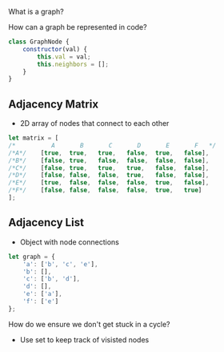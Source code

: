 What is a graph?

How can a graph be represented in code?
```javascript 
class GraphNode {
    constructor(val) {
        this.val = val;
        this.neighbors = [];
    }
}
```

## Adjacency Matrix
* 2D array of nodes that connect to each other
```javascript
let matrix = [
/*          A       B       C       D       E       F   */
/*A*/    [true,  true,   true,   false,  true,   false],
/*B*/    [false, true,   false,  false,  false,  false],
/*C*/    [false, true,   true,   true,   false,  false],
/*D*/    [false, false,  false,  true,   false,  false],
/*E*/    [true,  false,  false,  false,  true,   false],
/*F*/    [false, false,  false,  false,  true,   true]
];
```

## Adjacency List
* Object with node connections
```javascript
let graph = {
    'a': ['b', 'c', 'e'],
    'b': [],
    'c': ['b', 'd'],
    'd': [],
    'e': ['a'],
    'f': ['e']
};
```

How do we ensure we don't get stuck in a cycle?
* Use set to keep track of visisted nodes
